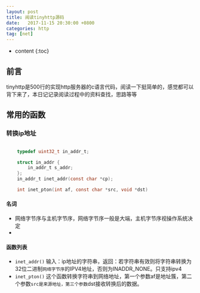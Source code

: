```yaml
---
layout: post
title: 阅读tinyhttp源码
date:   2017-11-15 20:30:00 +0800
categories: http
tag: [net]
---
```



* content
{:toc}


## 前言

tinyhttp是500行的实现http服务器的c语言代码，阅读一下挺简单的，感觉都可以背下来了，本日记记录阅读过程中的资料查找，思路等等

## 常用的函数

### 转换ip地址

```c

    typedef uint32_t in_addr_t;

    struct in_addr {
        in_addr_t s_addr;
    };
    in_addr_t inet_addr(const char *cp);

    int inet_pton(int af, const char *src, void *dst)

```

#### 名词

- 网络字节序与主机字节序，网络字节序一般是大端，主机字节序视操作系统决定
- 

#### 函数列表

- `inet_addr()` 输入：ip地址的字符串，返回：若字符串有效则将字符串转换为32位二进制`网络字节序`的IPV4地址，否则为INADDR_NONE。只支持ipv4
- `inet_pton()` 这个函数转换字符串到网络地址，第一个参数af是地址簇，第二个参数`src是来源地址，第三个参数`dst接收转换后的数据。

